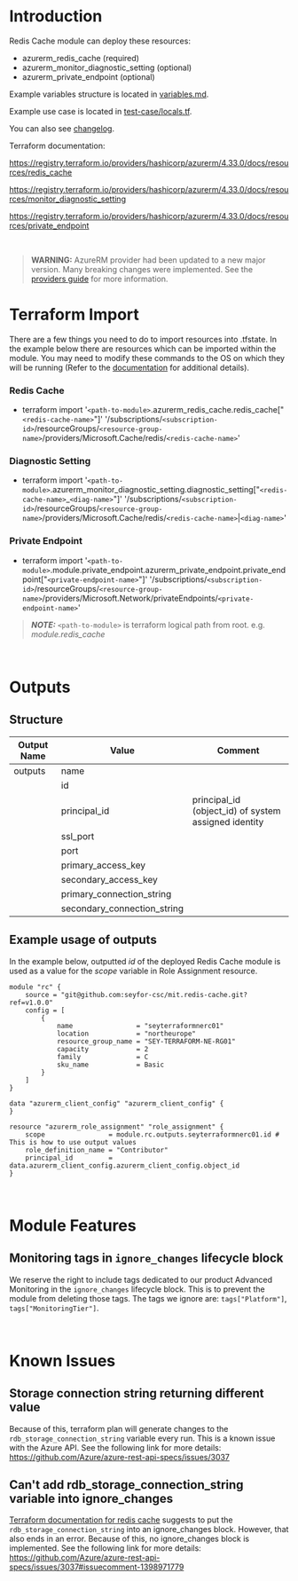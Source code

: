# Introduction
Redis Cache module can deploy these resources:
* azurerm_redis_cache (required)
* azurerm_monitor_diagnostic_setting (optional)
* azurerm_private_endpoint (optional)

Example variables structure is located in [variables.md](variables.md).

Example use case is located in [test-case/locals.tf](test-case/locals.tf).

You can also see [changelog](CHANGELOG.md).

Terraform documentation:

https://registry.terraform.io/providers/hashicorp/azurerm/4.33.0/docs/resources/redis_cache

https://registry.terraform.io/providers/hashicorp/azurerm/4.33.0/docs/resources/monitor_diagnostic_setting

https://registry.terraform.io/providers/hashicorp/azurerm/4.33.0/docs/resources/private_endpoint

&nbsp;

> **WARNING:** AzureRM provider had been updated to a new major version. Many breaking changes were implemented. See the [providers guide](https://registry.terraform.io/providers/hashicorp/azurerm/latest/docs/guides/4.0-upgrade-guide) for more information.

# Terraform Import
There are a few things you need to do to import resources into .tfstate. In the example below there are resources which can be imported within the module. You may need to modify these commands to the OS on which they will be running (Refer to the [documentation](https://developer.hashicorp.com/terraform/cli/commands/import#example-import-into-resource-configured-with-for_each) for additional details).
### Redis Cache
* terraform import '`<path-to-module>`.azurerm_redis_cache.redis_cache["`<redis-cache-name>`"]' '/subscriptions/`<subscription-id>`/resourceGroups/`<resource-group-name>`/providers/Microsoft.Cache/redis/`<redis-cache-name>`'
### Diagnostic Setting
* terraform import '`<path-to-module>`.azurerm_monitor_diagnostic_setting.diagnostic_setting["`<redis-cache-name>`_`<diag-name>`"]' '/subscriptions/`<subscription-id>`/resourceGroups/`<resource-group-name>`/providers/Microsoft.Cache/redis/`<redis-cache-name>`|`<diag-name>`'
 ### Private Endpoint
* terraform import '`<path-to-module>`.module.private_endpoint.azurerm_private_endpoint.private_endpoint["`<private-endpoint-name>`"]' '/subscriptions/`<subscription-id>`/resourceGroups/`<resource-group-name>`/providers/Microsoft.Network/privateEndpoints/`<private-endpoint-name>`'

 > **_NOTE:_** `<path-to-module>` is terraform logical path from root. e.g. _module.redis\_cache_

&nbsp;

# Outputs
## Structure

| Output Name | Value                       | Comment                                              |
| ----------- | --------------------------- | ---------------------------------------------------- |
| outputs     | name                        |                                                      |
|             | id                          |                                                      |
|             | principal_id                | principal_id (object_id) of system assigned identity |
|             | ssl_port                    |                                                      |
|             | port                        |                                                      |
|             | primary_access_key          |                                                      |
|             | secondary_access_key        |                                                      |
|             | primary_connection_string   |                                                      |
|             | secondary_connection_string |                                                      |

## Example usage of outputs
In the example below, outputted _id_ of the deployed Redis Cache module is used as a value for the _scope_ variable in Role Assignment resource.
```
module "rc" {
    source = "git@github.com:seyfor-csc/mit.redis-cache.git?ref=v1.0.0"
    config = [
        {
            name                = "seyterraformnerc01"
            location            = "northeurope"
            resource_group_name = "SEY-TERRAFORM-NE-RG01"
            capacity            = 2
            family              = C
            sku_name            = Basic
        }
    ]
}

data "azurerm_client_config" "azurerm_client_config" {
}

resource "azurerm_role_assignment" "role_assignment" {
    scope                = module.rc.outputs.seyterraformnerc01.id # This is how to use output values
    role_definition_name = "Contributor"
    principal_id         = data.azurerm_client_config.azurerm_client_config.object_id
}
```

&nbsp;

# Module Features
## Monitoring tags in `ignore_changes` lifecycle block
We reserve the right to include tags dedicated to our product Advanced Monitoring in the `ignore_changes` lifecycle block. This is to prevent the module from deleting those tags. The tags we ignore are: `tags["Platform"]`, `tags["MonitoringTier"]`.

&nbsp;

# Known Issues
## Storage connection string returning different value
Because of this, terraform plan will generate changes to the `rdb_storage_connection_string` variable every run. This is a known issue with the Azure API. See the following link for more details:
https://github.com/Azure/azure-rest-api-specs/issues/3037
## Can't add rdb_storage_connection_string variable into ignore_changes
[Terraform documentation for redis cache](https://registry.terraform.io/providers/hashicorp/azurerm/4.33.0/docs/resources/redis_cache#rdb_storage_connection_string) suggests to put the `rdb_storage_connection_string` into an ignore_changes block. However, that also ends in an error. Because of this, no ignore_changes block is implemented. See the following link for more details:
https://github.com/Azure/azure-rest-api-specs/issues/3037#issuecomment-1398971779